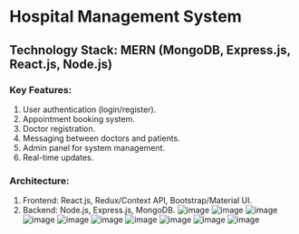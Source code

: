 # Hospital Management System
## Technology Stack: MERN (MongoDB, Express.js, React.js, Node.js)

### Key Features:
1. User authentication (login/register).
2. Appointment booking system.
3. Doctor registration.
4. Messaging between doctors and patients.
5. Admin panel for system management.
6. Real-time updates.

### Architecture:
1. Frontend: React.js, Redux/Context API, Bootstrap/Material UI.
1. Backend: Node.js, Express.js, MongoDB.
![image](https://github.com/Jaankit29/Hospital-Managenent-System/assets/86586431/1a4cef3a-db25-422f-80f8-1805a25416f2)
![image](https://github.com/Jaankit29/Hospital-Managenent-System/assets/86586431/b68b2d43-608d-4d0e-9826-226249f87e2a)
![image](https://github.com/Jaankit29/Hospital-Managenent-System/assets/86586431/27683438-794e-49f8-b16d-6557451786de)
![image](https://github.com/Jaankit29/Hospital-Managenent-System/assets/86586431/089e17ed-27fd-438c-9bd4-41b69940014a)
![image](https://github.com/Jaankit29/Hospital-Managenent-System/assets/86586431/c84474f5-a531-4e00-a246-aee300cab87b)
![image](https://github.com/Jaankit29/Hospital-Managenent-System/assets/86586431/e3c3ee4c-daab-424d-8238-54af8f13925c)
![image](https://github.com/Jaankit29/Hospital-Managenent-System/assets/86586431/2d7757c9-bafc-4219-b62d-36c643ba5b2e)
![image](https://github.com/Jaankit29/Hospital-Managenent-System/assets/86586431/2cd30d57-a8a9-4ce4-a60d-ef64a82d5f68)
![image](https://github.com/Jaankit29/Hospital-Managenent-System/assets/86586431/84b03232-74e4-475d-a475-6d0b4cbfd71e)
![image](https://github.com/Jaankit29/Hospital-Managenent-System/assets/86586431/27a6217d-fb02-411b-899f-2b288c98d918)



